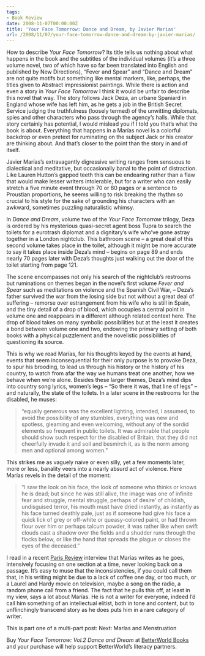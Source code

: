 ```yaml
---
tags:
- Book Review
date: 2008-11-07T00:00:00Z
title: 'Your Face Tomorrow: Dance and Dream, by Javier Marias'
url: /2008/11/07/your-face-tomorrow-dance-and-dream-by-javier-marias/
---
```


<p> How to describe <em>Your Face Tomorrow</em>? Its title tells us nothing about what happens in the book and the subtitles of the individual volumes (it&#8217;s a three volume novel, two of which have so far been translated into English and published by New Directions), &#8220;Fever and Spear&#8221; and &#8220;Dance and Dream&#8221; are not quite motifs but something like mental markers, like, perhaps, the titles given to Abstract impressionist paintings. While there is action and even a story in <em>Your Face Tomorrow</em> I think it would be unfair to describe this novel that way. The story follows Jack Deza, an urbane Spaniard in England whose wife has left him, as he gets a job in the British Secret Service judging the truthfulness (loosely termed) of the unwitting diplomats, spies and other characters who pass through the agency&#8217;s halls. While that story certainly has potential, I would mislead you if I told you that&#8217;s what the book is about. Everything that happens in a Mar&iacute;as novel is a colorful backdrop or even pretext for ruminating on the subject Jack or his creator are thinking about. And that&#8217;s closer to the point than the story in and of itself. </p>
<p>Javier Mar&iacute;as&#8217;s  extravagantly digressive writing ranges from sensuous to dialectical and meditative, but occasionally banal to the point of distraction. Like Lauren Hutton&#8217;s gapped teeth this can be endearing rather than a flaw that would make lesser writers intolerable, but for a writer who can easily stretch a five minute event through 70 or 80 pages or a sentence to Proustian proportions, he seems willing to risk breaking the rhythm so crucial to his style for the sake of grounding his characters with an awkward, sometimes puzzling naturalistic whimsy. </p>
<p>In <em>Dance and Dream</em>, volume two of the <em>Your Face Tomorrow</em> trilogy, Deza is ordered by his mysterious quasi-secret agent boss Tupra to search the toilets for a eurotrash diplomat and a dignitary&#8217;s wife who&#8217;ve gone astray together in a London nightclub. This bathroom scene &#8211; a great deal of this second volume takes place in the toilet, although it might be more accurate to say it takes place inside Deza&#8217;s mind &#8211; begins on page 89 and ends nearly 70 pages later with Deza&#8217;s thoughts just walking out the door of the toilet starting from page 121. </p>
<p>The scene encompasses not only his search of the nightclub&#8217;s restrooms but ruminations on themes began in the novel&#8217;s first volume <em>Fever and Spear</em> such as meditations on violence and the Spanish Civil War, &#8211; Deza&#8217;s father survived the war from the losing side but not without a great deal of suffering &#8211; remorse over estrangement from his wife who is still in Spain, and the tiny detail of a drop of blood, which occupies a central point in volume one and reappears in a different although related context here. The drop of blood takes on many symbolic possibilities but at the least it creates a bond between volume one and two, endowing the primary setting of both books with a physical puzzlement and the novelistic possibilities of questioning its source.</p>
<p>This is why we read Mar&iacute;as, for his thoughts keyed by the events at hand, events that seem inconsequential for their only purpose is to provoke Deza, to spur his brooding, to lead us through his history or the history of his country, to watch from afar the way we humans treat one another, how we behave when we&#8217;re alone. Besides these larger themes, Deza&#8217;s mind dips into country song lyrics, women&#8217;s legs &#8211; &#8220;So there it was, that line of legs&#8221; &#8211; and naturally, the state of the toilets. In a later scene in the restrooms for the disabled, he muses:</p>
<blockquote>
<p>&#8220;equally generous was the excellent lighting, intended, I assumed, to avoid the possibility of any stumbles, everything was new and spotless, gleaming and even welcoming, without any of the sordid elements so frequent in public toilets. It was admirable that people should show such respect for the disabled of Britain, that they did not cheerfully invade it and soil and besmirch it, as is the norm among men and optional among women.&#8221; </p>
</blockquote>
<p>This strikes me as vaguely naive or even silly, yet a few moments later, more or less, banality veers into a nearly absurd act of violence. Here Mar&iacute;as revels in the detail of the moment:</p>
<blockquote>
<p>&#8220;I saw the look on his face, the look of someone who thinks or knows he is dead; but since he was still alive, the image was one of infinite fear and struggle, mental struggle, perhaps of desire&#8217; of childish, undisguised terror, his mouth must have dried instantly, as instantly as his face turned deathly pale, just as if someone had give his face a quick lick of grey or off-white or queasy-colored paint, or had thrown flour over him or perhaps talcum powder, it was rather like when swift clouds cast a shadow over the fields and a shudder runs through the flocks below, or like the hand that spreads the plague or closes the eyes of the deceased.&#8221;</p>
</blockquote>
<p>I read in a recent <a href="http://theparisreview.com/viewinterview.php/prmMID/5680">Paris Review</a> interview that Mar&iacute;as writes as he goes, intensively focusing on one section at a time, never looking back on a passage. It&#8217;s easy to muse that the inconsistencies, if you could call them that, in his writing might be due to a lack of coffee one day, or too much, or a Laurel and Hardy movie on television, maybe a song on the radio, a random phone call from a friend. The fact that he pulls this off, at least in my view,  says a lot about Mar&iacute;as. He is not a writer for everyone, indeed I&#8217;d call him something of an intellectual elitist, both in tone and content, but to unflinchingly transcend story as he does puts him in a rare category of writer.</p>
<p>This is part one of a multi-part post: Next: Mar&iacute;as and Menstruation</p>
<p>Buy <em>Your Face Tomorrow: Vol.2 Dance and Dream</em> at <a href="http://www.betterworld.com/Your-Face-Tomorrow-Volume-Two-id-081121656X.aspx">BetterWorld Books</a> and your purchase will help support BetterWorld&#8217;s literacy partners.</p>

